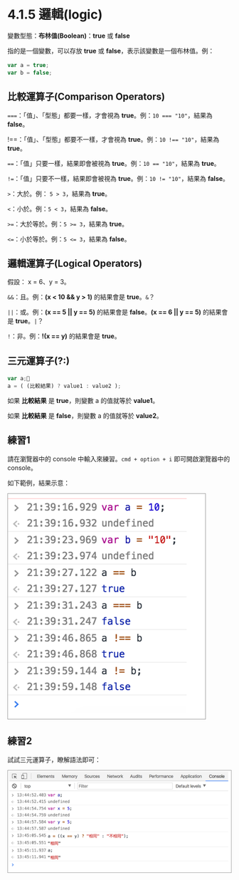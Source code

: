 # 4.1.5 邏輯\(logic\)

變數型態：**布林值\(Boolean\)**：**true** 或 **false**

指的是一個變數，可以存放 **true** 或 **false**，表示該變數是一個布林值。例：

```js
var a = true;
var b = false;
```

## 比較運算子\(Comparison Operators\)

`===`：「值」、「型態」都要一樣，才會視為 **true**。例：`10 === "10"`，結果為 **false**。

!==：「值」、「型態」都要不一樣，才會視為 **true**。例：`10 !== "10"`，結果為 **true**。

`==`：「值」只要一樣，結果即會被視為 **true**。例：`10 == "10"`，結果為 **true**。

`!=`：「值」只要不一樣，結果即會被視為 **true**。例：`10 != "10"`，結果為 **false**。

`>`：大於。例： `5 > 3`，結果為 **true**。

`<`：小於。例：`5 < 3`，結果為 **false**。

`>=`：大於等於。例：`5 >= 3`，結果為 **true**。

`<=`：小於等於。例：`5 <= 3`，結果為 **false**。

## 邏輯運算子\(Logical Operators\)

假設： x = 6、y = 3。

`&&`：且。例：**\(x &lt; 10 && y &gt; 1\)** 的結果會是 **true**。`&`？

`||`：或。例：**\(x == 5 \|\| y == 5\)** 的結果會是 **false**。**\(x == 6 \|\| y == 5\)** 的結果會是 **true**。`|`？

`!`：非。例：**!\(x == y\)** 的結果會是 **true**。

## 三元運算子\(?:\)

```js
var a;
a = ( (比較結果) ? value1 : value2 );
```

如果 **比較結果** 是 **true**，則變數 a 的值就等於 **value1**。

如果 **比較結果** 是 **false**，則變數 a 的值就等於 **value2**。

## 練習1

請在瀏覽器中的 console 中輸入來練習。`cmd + option + i` 即可開啟瀏覽器中的 console。

如下範例，結果示意：

![](/assets/logic_boolean.png)

## 練習2

試試三元運算子，瞭解語法即可：

![](/assets/三元運算子.png)


